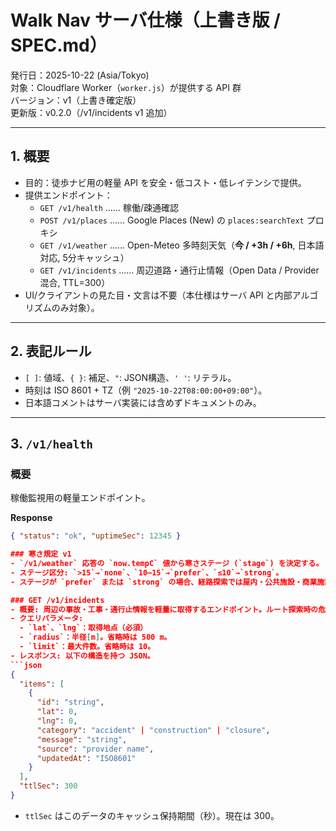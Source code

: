 # Walk Nav サーバ仕様（上書き版 / SPEC.md）

発行日：2025-10-22 (Asia/Tokyo)  
対象：Cloudflare Worker（`worker.js`）が提供する API 群  
バージョン：v1（上書き確定版）  
更新版：v0.2.0（/v1/incidents v1 追加）

---

## 1. 概要

- 目的：徒歩ナビ用の軽量 API を安全・低コスト・低レイテンシで提供。  
- 提供エンドポイント：  
  - `GET /v1/health` …… 稼働/疎通確認  
  - `POST /v1/places` …… Google Places (New) の `places:searchText` プロキシ  
  - `GET /v1/weather` …… Open-Meteo 多時刻天気（**今 / +3h / +6h**, 日本語対応, 5分キャッシュ）  
  - `GET /v1/incidents` …… 周辺道路・通行止情報（Open Data / Provider混合, TTL=300）  
- UI/クライアントの見た目・文言は不要（本仕様はサーバ API と内部アルゴリズムのみ対象）。

---

## 2. 表記ルール

- `[ ]`: 値域、`{ }`: 補足、`"`: JSON構造、`' '`: リテラル。  
- 時刻は ISO 8601 + TZ（例 `"2025-10-22T08:00:00+09:00"`）。  
- 日本語コメントはサーバ実装には含めずドキュメントのみ。  

---

## 3. `/v1/health`

### 概要
稼働監視用の軽量エンドポイント。

**Response**
```json
{ "status": "ok", "uptimeSec": 12345 }

### 寒さ規定 v1  
- `/v1/weather` 応答の `now.tempC` 値から寒さステージ (`stage`) を決定する。  
- ステージ区分: `>15`→`none`、`10–15`→`prefer`、`≤10`→`strong`。  
- ステージが `prefer` または `strong` の場合、経路探索では屋内・公共施設・商業施設内のセグメントを優先する。`strong` の場合は特に強く優先し、屋外部分のスコアを減点する。  

### GET /v1/incidents  
- 概要: 周辺の事故・工事・通行止情報を軽量に取得するエンドポイント。ルート探索時の危険回避や案内に利用する。  
- クエリパラメータ:  
  - `lat`、`lng`：取得地点（必須）  
  - `radius`：半径[m]。省略時は 500 m。  
  - `limit`：最大件数。省略時は 10。  
- レスポンス: 以下の構造を持つ JSON。  
```json  
{  
  "items": [  
    {  
      "id": "string",  
      "lat": 0,  
      "lng": 0,  
      "category": "accident" | "construction" | "closure",  
      "message": "string",  
      "source": "provider name",  
      "updatedAt": "ISO8601"  
    }  
  ],  
  "ttlSec": 300  
}  
```  
- `ttlSec` はこのデータのキャッシュ保持期間（秒）。現在は 300。
